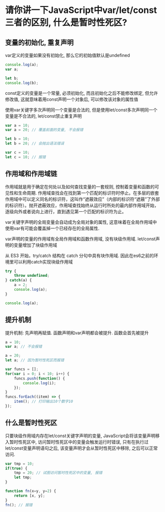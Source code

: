 # 请你讲一下JavaScript中var/let/const三者的区别, 什么是暂时性死区?
## 变量的初始化, 重复声明
var定义的变量如果没有初始化, 那么它的初始值默认是undefined
```js
console.log(a);
var a;

let b;
console.log(b);
```
const定义的变量是一个常量, 必须初始化, 而且初始化之后不能修改绑定, 但允许修改值, 这就意味着用const声明一个对象后, 可以修改该对象的属性值

使用var关键字多次声明同一个变量是合法的, 但是使用let/const多次声明同一个变量是不合法的, let/const禁止重复声明
```js
var a = 10;
var a = 20; // 覆盖前面的变量, 不会报错

let b = 10;
let b = 20; // 会抛出语法错误

var c = 10;
let c = 10; // 报错
```
## 作用域和作用域链
作用域就是用于确定在何处以及如何查找变量的一套规则, 控制着变量和函数的可见性和生命周期.
作用域查找会在找到第一个匹配的标识符时停止。在多层的嵌套作用域中可以定义同名的标识符，这叫作“遮蔽效应”（内部的标识符“遮蔽”了外部的标识符）。抛开遮蔽效应，作用域查找始终从运行时所处的最内部作用域开始，逐级向外或者说向上进行，直到遇见第一个匹配的标识符为止。

var关键字声明的全局变量会自动成为全局对象的属性, 这意味着在全局作用域中使用var有可能会覆盖掉一个已经存在的全局属性.

var声明的变量的作用域有全局作用域和函数作用域, 没有块级作用域. let/const声明的变量增加了块级作用域

从 ES3 开始，try/catch 结构在 catch 分句中具有块作用域. 因此在es6之前的环境里可以利用catch实现块级作用域
```js
try {
    throw undefined;
} catch(a) {
    a = 2;
    console.log(a);
}

console.log(a);
```

## 提升机制
提升机制: 先声明再赋值. 函数声明和var声明都会被提升. 函数会首先被提升
```js
a = 10;
var a; // 不会报错

a = 20;
let a; // 因为暂时性死区而报错

var funcs = [];
for(var i = 0; i < 10; i++) {
    funcs.push(function() {
        console.log(i);
    });
}
funcs.forEach((item) => {
    item(); // 打印输出10个数字10
});
```

## 什么是暂时性死区
只要块级作用域内存在let/const关键字声明的变量, JavaScript会将该变量声明移入暂时性死区中, 访问暂时性死区中的变量会触发运行时错误, 只有在执行过let/const变量声明语句之后, 该变量声明才会从暂时性死区中移除, 之后可以正常访问.
```js
var tmp = 10;
if(true) {
    tmp = 20; // 试图访问暂时性死区中的变量, 报错
    let tmp;
}

function fn(x=y, y=2) {
    return [x, y];
}
fn(); // 报错
```